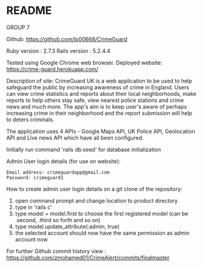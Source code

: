 # README

GROUP 7

Github: https://github.com/lp00668/CrimeGuard 

Ruby version : 2.7.3
Rails version : 5.2.4.4

Tested using Google Chrome web browser.
Deployed website: https://crime-guard.herokuapp.com/ 

Description of site: CrimeGuard UK is a web application to be used to help safeguard the public by increasing awareness 
                    of crime in England. Users can view crime statistics and reports about their local neighborhoods,
                    make reports to help others stay safe, view nearest police stations and crime news and much more.
                    The app's aim is to keep user's aware of perhaps increasing crime in their neighborhood and the report 
                    submission will help to deters criminals.  

The application uses 4 APIs - Google Maps API, UK Police API, Geolocation API and Live news API which have all been configured. 

Initially run command 'rails db:seed' for database initialization

Admin User login details (for use on website):

    Email address: crimeguardapp@gmail.com
    Password: crimeguard1
    
How to create admin user login details on a git clone of the repository:
1. open command prompt and change location to product directory
2. type in 'rails c'
3. type model = model.first to choose the first registered model (can be .second, .third so forth and so on)
4. type model.update_attribute(:admin, true)
5. the selected account should now have the same permission as admin account now

For further Github commit history view : https://github.com/zmohamed01/CrimeAlert/commits/finalmaster
